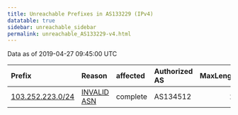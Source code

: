 ```yaml
---
title: Unreachable Prefixes in AS133229 (IPv4)
datatable: true
sidebar: unreachable_sidebar
permalink: unreachable_AS133229-v4.html
---
```


Data as of 2019-04-27 09:45:00 UTC


<div class="datatable-begin"></div>

| Prefix                                                     | Reason                                                                                                   | affected   | Authorized AS   |   MaxLength | Anchor                                       |   unreachable /24s |
|:-----------------------------------------------------------|:---------------------------------------------------------------------------------------------------------|:-----------|:----------------|------------:|:---------------------------------------------|-------------------:|
| [103.252.223.0/24](https://stat.ripe.net/103.252.223.0/24) | [INVALID ASN](https://rpki-validator.ripe.net/announcement-preview?asn=AS133229&prefix=103.252.223.0/24) | complete   | AS134512        |          24 | [APNIC](unreachable_APNIC_RPKI_Root-v4.html) |                  1 |

<div class="datatable-end"></div>